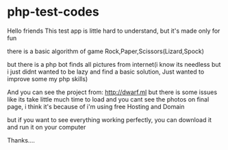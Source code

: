 # php-test-codes

Hello friends
This test app is little hard to understand, but it's made only for fun

there is a basic algorithm of game Rock,Paper,Scissors(Lizard,Spock)

but there is a php bot finds all pictures from internet(i know its needless but i just didnt wanted to be lazy and find a basic solution, 
Just wanted to improve some my php skills)


And you can see the project from: http://dwarf.ml
but there is some issues like its take little much time to load and you cant see the photos on final page, i think it's because of i'm 
using free Hosting and Domain

but if you want to see everything working perfectly, you can download it and run it on your computer

Thanks....

